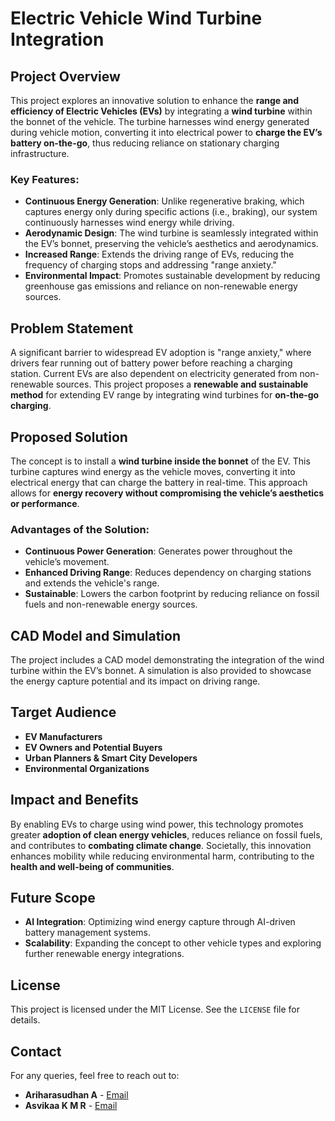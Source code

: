 # Electric Vehicle Wind Turbine Integration

## Project Overview

This project explores an innovative solution to enhance the **range and efficiency of Electric Vehicles (EVs)** by integrating a **wind turbine** within the bonnet of the vehicle. The turbine harnesses wind energy generated during vehicle motion, converting it into electrical power to **charge the EV’s battery on-the-go**, thus reducing reliance on stationary charging infrastructure.

### Key Features:
- **Continuous Energy Generation**: Unlike regenerative braking, which captures energy only during specific actions (i.e., braking), our system continuously harnesses wind energy while driving.
- **Aerodynamic Design**: The wind turbine is seamlessly integrated within the EV’s bonnet, preserving the vehicle’s aesthetics and aerodynamics.
- **Increased Range**: Extends the driving range of EVs, reducing the frequency of charging stops and addressing "range anxiety."
- **Environmental Impact**: Promotes sustainable development by reducing greenhouse gas emissions and reliance on non-renewable energy sources.

## Problem Statement

A significant barrier to widespread EV adoption is "range anxiety," where drivers fear running out of battery power before reaching a charging station. Current EVs are also dependent on electricity generated from non-renewable sources. This project proposes a **renewable and sustainable method** for extending EV range by integrating wind turbines for **on-the-go charging**.

## Proposed Solution

The concept is to install a **wind turbine inside the bonnet** of the EV. This turbine captures wind energy as the vehicle moves, converting it into electrical energy that can charge the battery in real-time. This approach allows for **energy recovery without compromising the vehicle’s aesthetics or performance**.

### Advantages of the Solution:
- **Continuous Power Generation**: Generates power throughout the vehicle’s movement.
- **Enhanced Driving Range**: Reduces dependency on charging stations and extends the vehicle's range.
- **Sustainable**: Lowers the carbon footprint by reducing reliance on fossil fuels and non-renewable energy sources.

## CAD Model and Simulation

The project includes a CAD model demonstrating the integration of the wind turbine within the EV’s bonnet. A simulation is also provided to showcase the energy capture potential and its impact on driving range.

## Target Audience

- **EV Manufacturers**
- **EV Owners and Potential Buyers**
- **Urban Planners & Smart City Developers**
- **Environmental Organizations**

## Impact and Benefits

By enabling EVs to charge using wind power, this technology promotes greater **adoption of clean energy vehicles**, reduces reliance on fossil fuels, and contributes to **combating climate change**. Societally, this innovation enhances mobility while reducing environmental harm, contributing to the **health and well-being of communities**.

## Future Scope

- **AI Integration**: Optimizing wind energy capture through AI-driven battery management systems.
- **Scalability**: Expanding the concept to other vehicle types and exploring further renewable energy integrations.

## License

This project is licensed under the MIT License. See the `LICENSE` file for details.

## Contact

For any queries, feel free to reach out to:
- **Ariharasudhan A** - [Email](ariadaikalam1234@gmail.com)
- **Asvikaa K M R** - [Email](asvikaakmr1@gmail.com)
